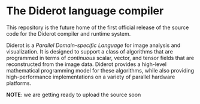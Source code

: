# The Diderot language compiler

This repository is the future home of the first official release of
the source code for the Diderot compiler and runtime system.

Diderot is a _Parallel Domain-specific Language_ for image
analysis and visualization.
It is designed to support a class of algorithms that are programmed
in terms of *continuous* scalar, vector, and tensor fields that
are reconstructed from the image data.
Diderot provides a high-level mathematical programming model for
these algorithms, while also providing high-performance implementations
on a variety of parallel hardware platforms.

**NOTE**: we are getting ready to upload the source soon
